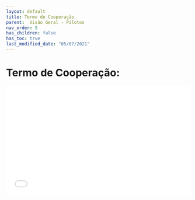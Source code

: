 ```yaml
---
layout: default
title: Termo de Cooperação
parent:  Visão Geral - Pilotos
nav_order: 9
has_children: false
has_toc: true
last_modified_date: "05/07/2021"
---
```


# Termo de Cooperação:


<div style="height: 300px; width: 100%;">
    <embed src="./compromisso.pdf" type="application/pdf" width="100%" height="100%">
</div>

